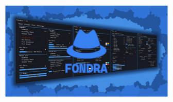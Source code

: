 ![Fondra](https://github.com/Fondra-Hub/.github/blob/2b583055d6894f51c548327f1f7c07b477ac5f63/profile/Thumbnail.png)
